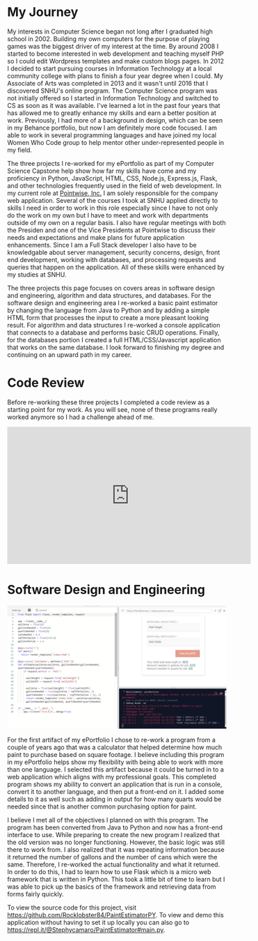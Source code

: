# My Journey
My interests in Computer Science began not long after I graduated high school in 2002. Building my own computers for the purpose of playing games was the biggest driver of my interest at the time. By around 2008 I started to become interested in web development and teaching myself PHP so I could edit Wordpress templates and make custom blogs pages. In 2012 I decided to start pursuing courses in Information Technology at a local community college with plans to finish a four year degree when I could. My Associate of Arts was completed in 2013 and it wasn't until 2016 that I discovered SNHU's online program. The Computer Science program was not initially offered so I started in Information Technology and switched to CS as soon as it was available. I've learned a lot in the past four years that has allowed me to greatly enhance my skills and earn a better position at work. Previously, I had more of a background in design, which can be seen in my Behance portfolio, but now I am definitely more code focused. I am able to work in several programming languages and have joined my local Women Who Code group to help mentor other under-represented people in my field.

The three projects I re-worked for my ePortfolio as part of my Computer Science Capstone help show how far my skills have come and my proficiency in Python, JavaScript, HTML, CSS, Node.js, Express.js, Flask, and other technologies frequently used in the field of web development. In my current role at <a href="https://www.pointwise.com/" target="_blank" rel="noreferrer noopener">Pointwise, Inc.</a> I am solely responsible for the company web application. Several of the courses I took at SNHU applied directly to skills I need in order to work in this role especially since I have to not only do the work on my own but I have to meet and work with departments outside of my own on a regular basis. I also have regular meetings with both the Presiden and one of the Vice Presidents at Pointwise to discuss their needs and expectations and make plans for future application enhancements. Since I am a Full Stack developer I also have to be knowledgable about server management, security concerns, design, front end development, working with databases, and processing requests and queries that happen on the application. All of these skills were enhanced by my studies at SNHU. 

The three projects this page focuses on covers areas in software design and engineering, algorithm and data structures, and databases. For the software design and engineering area I re-worked a basic paint estimator by changing the language from Java to Python and by adding a simple HTML form that processes the input to create a more pleasant looking result. For algorithm and data structures I re-worked a console application that connects to a database and performs basic CRUD operations. Finally, for the databases portion I created a full HTML/CSS/Javascript application that works on the same database. I look forward to finishing my degree and continuing on an upward path in my career.

# Code Review
Before re-working these three projects I completed a code review as a starting point for my work. As you will see, none of these programs really worked anymore so I had a challenge ahead of me. 
<iframe width="560" height="315" src="https://www.youtube.com/embed/OhfPLNst_Uo" frameborder="0" allow="accelerometer; autoplay; encrypted-media; gyroscope; picture-in-picture" allowfullscreen></iframe>


# Software Design and Engineering
<img src="https://github.com/Rocklobster84/PaintEstimatorPY/blob/master/SS-Repl.PNG" alt="Screen shot of the Paint Estimator Application from repl.it" />

For the first artifact of my ePortfolio I chose to re-work a program from a couple of years ago that was a calculator that helped determine how much paint to purchase based on square footage. I believe including this program in my ePortfolio helps show my flexibility with being able to work with more than one language. I selected this artifact because it could be turned in to a web application which aligns with my professional goals. This completed program shows my ability to convert an application that is run in a console, convert it to another language, and then put a front-end on it. I added some details to it as well such as adding in output for how many quarts would be needed since that is another common purchasing option for paint. 

I believe I met all of the objectives I planned on with this program. The program has been converted from Java to Python and now has a front-end interface to use. While preparing to create the new program I realized that the old version was no longer functioning. However, the basic logic was still there to work from. I also realized that it was repeating information because it returned the number of gallons and the number of cans which were the same. Therefore, I re-worked the actual functionality and what it returned. In order to do this, I had to learn how to use Flask which is a micro web framework that is written in Python. This took a little bit of time to learn but I was able to pick up the basics of the framework and retrieving data from forms fairly quickly.

To view the source code for this project, visit https://github.com/Rocklobster84/PaintEstimatorPY. To view and demo this application without having to set it up locally you can also go to https://repl.it/@Stephycamaro/PaintEstimator#main.py.



